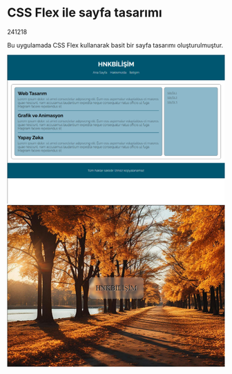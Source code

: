 <h1>CSS Flex ile sayfa tasarımı</h1>
<p>241218</p>
<p>Bu uygulamada CSS Flex kullanarak basit bir sayfa tasarımı oluşturulmuştur.</p>
<img src="241218/ss.png" alt="CSS flex sayfa tasarımı">
<img src="241218/ss2.png" alt="CSS flex sayfa tasarımı">
